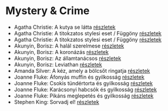 # Mystery & Crime

- Agatha Christie: A kutya se látta [részletek](../_details/Agatha%20Christie.md#id_1751)
- Agatha Christie: A titokzatos stylesi eset / Függöny [részletek](../_details/Agatha%20Christie.md#id_1758)
- Agatha Christie: A titokzatos stylesi eset / Függöny [részletek](../_details/Agatha%20Christie.md#id_239)
- Akunyin, Borisz: A halál szerelmese [részletek](../_details/Akunyin%2C%20Borisz.md#id_916)
- Akunyin, Borisz: A koronázás [részletek](../_details/Akunyin%2C%20Borisz.md#id_914)
- Akunyin, Borisz: Az államtanácsos [részletek](../_details/Akunyin%2C%20Borisz.md#id_912)
- Akunyin, Borisz: Leviathan [részletek](../_details/Akunyin%2C%20Borisz.md#id_910)
- Amanda Silver: A kéz, amely a bölcsőt ringatja [részletek](../_details/Amanda%20Silver.md#id_952)
- Joanne Fluke: Áfonyás muffin és gyilkosság [részletek](../_details/Joanne%20Fluke.md#id_622)
- Joanne Fluke: Csokis tündértorta és gyilkosság [részletek](../_details/Joanne%20Fluke.md#id_624)
- Joanne Fluke: Karácsonyi habcsók és gyilkosság [részletek](../_details/Joanne%20Fluke.md#id_625)
- Joanne Fluke: Pikáns meglepetés és gyilkosság [részletek](../_details/Joanne%20Fluke.md#id_623)
- Stephen King: Sorvadj el! [részletek](../_details/Stephen%20King.md#id_469)